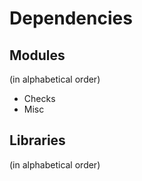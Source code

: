 # Dependencies

## Modules
(in alphabetical order)

* Checks
* Misc

## Libraries
(in alphabetical order)
